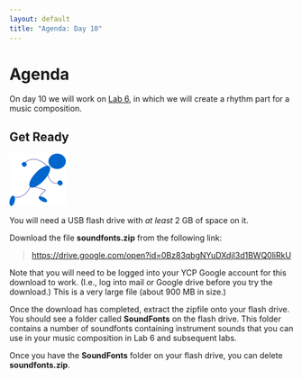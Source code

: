 ```yaml
---
layout: default
title: "Agenda: Day 10"
---
```


# Agenda

On day 10 we will work on [Lab 6](../labs/lab10.html), in which we will create a rhythm part for a music composition.

## Get Ready

<img class="parimg" alt="Get ready" src="img/getready.png">

You will need a USB flash drive with *at least* 2 GB of space on it.

Download the file **soundfonts.zip** from the following link:

> <https://drive.google.com/open?id=0Bz83qbgNYuDXdjI3d1BWQ0liRkU>

Note that you will need to be logged into your YCP Google account for this download to work.  (I.e., log into mail or Google drive before you try the download.)  This is a very large file (about 900 MB in size.)

Once the download has completed, extract the zipfile onto your flash drive.  You should see a folder called **SoundFonts** on the flash drive.  This folder contains a number of soundfonts containing instrument sounds that you can use in your music composition in Lab 6 and subsequent labs.

Once you have the **SoundFonts** folder on your flash drive, you can delete **soundfonts.zip**.

<div class="clear"></div>


